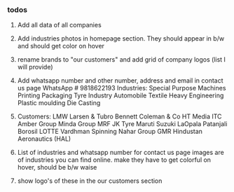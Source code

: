 ### todos

1. Add all data of all companies
2. Add industries photos in homepage section. They should appear in b/w and should get color on hover
3. rename brands to "our customers" and add grid of company logos (list I will provide)
4. Add whatsapp number and other number, address and email in contact us page
   WhatsApp # 9818622193
   Industries:
   Special Purpose Machines
   Printing
   Packaging
   Tyre Industry
   Automobile
   Textile
   Heavy Engineering 
   Plastic moulding
   Die Casting

5. Customers:
   LMW
   Larsen & Tubro
   Bennett Coleman & Co
   HT Media
   ITC
   Amber Group
   Minda Group
   MRF
   JK Tyre
   Maruti Suzuki
   LaOpala
   Patanjali
   Borosil
   LOTTE
   Vardhman Spinning
   Nahar Group
   GMR
   Hindustan Aeronautics (HAL)
6. List of industries and whatsapp number for contact us page
   images are of industries you can find online. make they have to get colorful on hover, should be b/w waise
7. show logo's of these in the our customers section
